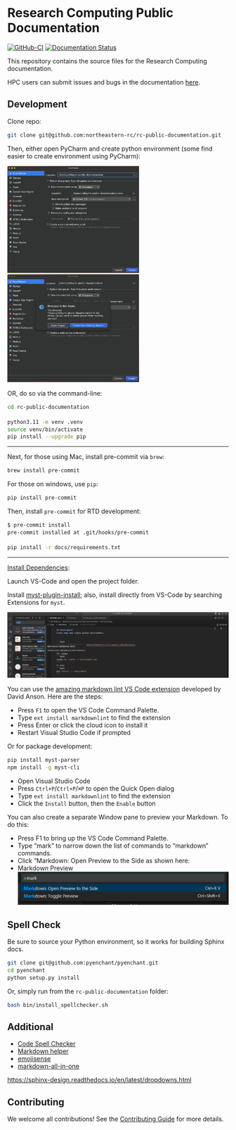 
# Research Computing Public Documentation
[![GitHub-CI][github-ci]][github-link]
[![Documentation Status][rtd-badge]][rtd-link]


This repository contains the source files for the Research Computing documentation.

HPC users can submit issues and bugs in the documentation [here](https://github.com/northeastern-rc/rc-public-documentation/issues/new/choose).


## Development
Clone repo:

```bash
git clone git@github.com:northeastern-rc/rc-public-documentation.git
```
Then, either open PyCharm and create python environment (some find easier to create environment using PyCharm):

<img src=".README_images/environment1.png" alt="env1" width="300"/>
<br>
<img src=".README_images/environment2.png" alt="env1" width="300"/>

OR, do so via the command-line:
```bash
cd rc-public-documentation

python3.11 -m venv .venv
source venv/bin/activate
pip install --upgrade pip
```
-----

Next, for those using Mac, install pre-commit via `brew`:
```bash
brew install pre-commit
```
For those on windows, use `pip`:
```bash
pip install pre-commit
```
Then, install `pre-commit` for RTD development:
```bash
$ pre-commit install
pre-commit installed at .git/hooks/pre-commit

pip install -r docs/requirements.txt
```

---

[Install Dependencies][install-vscode]:

Launch VS-Code and open the project folder.

Install [myst-plugin-install][myst-plugin-install]; also, install directly from VS-Code by searching Extensions for `myst`.

![](.README_images/myst-plugin-screenshot.png)


You can use the [amazing markdown lint VS Code extension](https://thisdavej.com/build-an-amazing-markdown-editor-using-visual-studio-code-and-pandoc/#:~:text=markdownlint%20VS%20Code%20extension) developed by David Anson.  Here are the steps:

- Press `F1` to open the VS Code Command Palette.
- Type `ext install markdownlint` to find the extension
- Press Enter or click the cloud icon to install it
- Restart Visual Studio Code if prompted


Or for package development:

```bash
pip install myst-parser
npm install -g myst-cli
```

- Open Visual Studio Code
- Press `Ctrl+P`/`Ctrl+P`/`⌘P` to open the Quick Open dialog
- Type `ext install markdownlint` to find the extension
- Click the `Install` button, then the `Enable` button

You can also create a separate Window pane to preview your Markdown.  To do this:

- Press F1 to bring up the VS Code Command Palette.
- Type “mark” to narrow down the list of commands to “markdown” commands.
- Click “Markdown: Open Preview to the Side as shown here:
- Markdown Preview
![](.README_images/e3a69125.png)

## Spell Check
Be sure to source your Python environment, so it works for building Sphinx docs.
```Bash
git clone git@github.com:pyenchant/pyenchant.git
cd pyenchant
python setup.py install
```
Or, simply run from the `rc-public-documentation` folder:
```Bash
bash bin/install_spellchecker.sh
```


## Additional
- [Code Spell Checker](https://marketplace.visualstudio.com/items?itemName=streetsidesoftware.code-spell-checker)
- [Markdown helper](https://marketplace.visualstudio.com/items?itemName=joshbax.mdhelper)
- [emojisense](https://marketplace.visualstudio.com/items?itemName=bierner.emojisense)
- [markdown-all-in-one](https://marketplace.visualstudio.com/items?itemName=yzhang.markdown-all-in-one)

https://sphinx-design.readthedocs.io/en/latest/dropdowns.html
## Contributing

We welcome all contributions!
See the [Contributing Guide](https://myst-parser.readthedocs.io/en/latest/develop/index.html) for more details.

[github-ci]: https://github.com/executablebooks/MyST-Parser/workflows/continuous-integration/badge.svg?branch=master
[github-link]: https://github.com/executablebooks/MyST-Parser
[rtd-badge]: https://readthedocs.org/projects/myst-parser/badge/?version=latest
[rtd-link]: https://myst-parser.readthedocs.io/en/latest/?badge=latest
[install-vscode]: https://code.visualstudio.com/
[myst-plugin-install]: https://marketplace.visualstudio.com/items?itemName=ExecutableBookProject.myst-highlight
